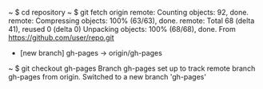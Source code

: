 ~ $ cd repository
~ $ git fetch origin
remote: Counting objects: 92, done.
remote: Compressing objects: 100% (63/63), done.
remote: Total 68 (delta 41), reused 0 (delta 0)
Unpacking objects: 100% (68/68), done.
From https://github.com/user/repo.git
 * [new branch]      gh-pages     -> origin/gh-pages

~ $ git checkout gh-pages
Branch gh-pages set up to track remote branch gh-pages from origin.
Switched to a new branch 'gh-pages'
